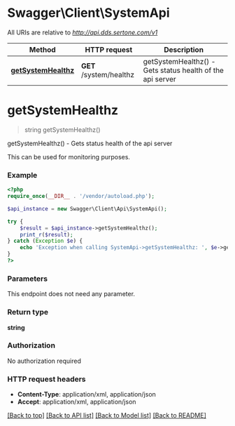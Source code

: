 # Swagger\Client\SystemApi

All URIs are relative to *http://api.dds.sertone.com/v1*

Method | HTTP request | Description
------------- | ------------- | -------------
[**getSystemHealthz**](SystemApi.md#getSystemHealthz) | **GET** /system/healthz | getSystemHealthz() - Gets status health of the api server


# **getSystemHealthz**
> string getSystemHealthz()

getSystemHealthz() - Gets status health of the api server

This can be used for monitoring purposes.

### Example
```php
<?php
require_once(__DIR__ . '/vendor/autoload.php');

$api_instance = new Swagger\Client\Api\SystemApi();

try {
    $result = $api_instance->getSystemHealthz();
    print_r($result);
} catch (Exception $e) {
    echo 'Exception when calling SystemApi->getSystemHealthz: ', $e->getMessage(), PHP_EOL;
}
?>
```

### Parameters
This endpoint does not need any parameter.

### Return type

**string**

### Authorization

No authorization required

### HTTP request headers

 - **Content-Type**: application/xml, application/json
 - **Accept**: application/xml, application/json

[[Back to top]](#) [[Back to API list]](../../README.md#documentation-for-api-endpoints) [[Back to Model list]](../../README.md#documentation-for-models) [[Back to README]](../../README.md)

